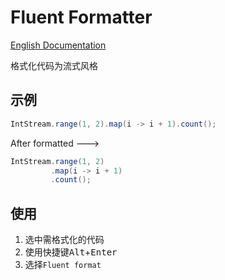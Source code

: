 # Fluent Formatter

<a href="README.md">English Documentation</a>  

格式化代码为流式风格

## 示例

```java
IntStream.range(1, 2).map(i -> i + 1).count(); 
```

After formatted --->

```java
IntStream.range(1, 2)
         .map(i -> i + 1)
         .count();
```

## 使用

1. 选中需格式化的代码
2. 使用快捷键<kbd>Alt</kbd>+<kbd>Enter</kbd>
3. 选择`Fluent format`

